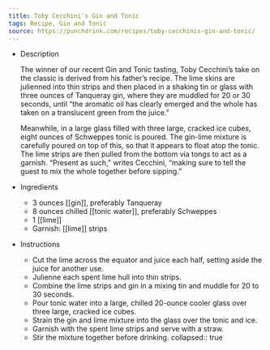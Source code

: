 ```yaml
---
title: Toby Cecchini's Gin and Tonic
tags: Recipe, Gin and Tonic
source: https://punchdrink.com/recipes/toby-cecchinis-gin-and-tonic/
---
```


- Description
  
  The winner of our recent Gin and Tonic tasting, Toby Cecchini’s take on the classic is derived from his father’s recipe. The lime skins are julienned into thin strips and then placed in a shaking tin or glass with three ounces of Tanqueray gin, where they are muddled for 20 or 30 seconds, until “the aromatic oil has clearly emerged and the whole has taken on a translucent green from the juice.”
  
  Meanwhile, in a large glass filled with three large, cracked ice cubes, eight ounces of Schweppes tonic is poured. The gin-lime mixture is carefully poured on top of this, so that it appears to float atop the tonic. The lime strips are then pulled from the bottom via tongs to act as a garnish. “Present as such,” writes Cecchini, “making sure to tell the guest to mix the whole together before sipping.”
- Ingredients
	- 3 ounces [[gin]], preferably Tanqueray
	- 8 ounces chilled [[tonic water]], preferably Schweppes
	- 1 [[lime]]
	- Garnish: [[lime]] strips
- Instructions
	- Cut the lime across the equator and juice each half, setting aside the juice for another use.
	- Julienne each spent lime hull into thin strips.
	- Combine the lime strips and gin in a mixing tin and muddle for 20 to 30 seconds.
	- Pour tonic water into a large, chilled 20-ounce cooler glass over three large, cracked ice cubes.
	- Strain the gin and lime mixture into the glass over the tonic and ice.
	- Garnish with the spent lime strips and serve with a straw.
	- Stir the mixture together before drinking.
	  collapsed:: true